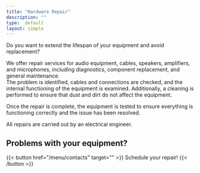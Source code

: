 ```yaml
---
title: "Hardware Repair"
description: ""
type: _default
layout: simple
---
```

Do you want to extend the lifespan of your equipment and avoid replacement?

We offer repair services for audio equipment, cables, speakers, amplifiers, and microphones, including diagnostics, component replacement, and general maintenance.  
The problem is identified, cables and connections are checked, and the internal functioning of the equipment is examined. Additionally, a cleaning is performed to ensure that dust and dirt do not affect the equipment.

Once the repair is complete, the equipment is tested to ensure everything is functioning correctly and the issue has been resolved.

All repairs are carried out by an electrical engineer.

## Problems with your equipment?

{{< button href="/menu/contacts" target="" >}}
Schedule your repair!
{{< /button >}}